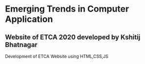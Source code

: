# Emerging Trends in Computer Application
## Website of ETCA 2020 developed by Kshitij Bhatnagar
Development of ETCA Website using HTML,CSS,JS
